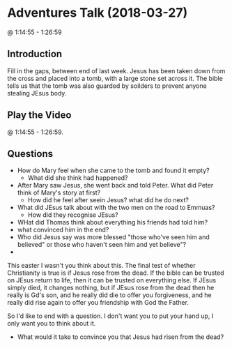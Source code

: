 # Adventures Talk (2018-03-27)

@ 1:14:55 - 1:26:59

## Introduction

Fill in the gaps, between end of last week. Jesus has been taken down from the cross and placed into a tomb, with a large stone set across it. The bible tells us that the tomb was also guarded by soilders to prevent anyone stealing JEsus body.

## Play the Video

@ 1:14:55 - 1:26:59.

## Questions

-   How do Mary feel when she came to the tomb and found it empty?
    -   What did she think had happened?
-   After Mary saw Jesus, she went back and told Peter. What did Peter think of Mary's story at first?
    -   How did he feel after seein Jesus? what did he do next?
-   What did JEsus talk about with the two men on the road to Emmuas?
    -   How did they recognise JEsus?
-   WHat did Thomas think about everything his friends had told him?
-   what convinced him in the end?
-   Who did Jesus say was more blessed "those who've seen him and believed" or those who haven't seen him and yet believe"?
-

This easter I wasn't you think about this. The final test of whether Christianity is true is if Jesus rose from the dead. If the bible can be trusted on JEsus return to life, then it can be trusted on everything else. If JEsus simply died, it changes nothing, but if JEsus rose from the dead then he really is Gd's son, and he really did die to offer you forgiveness, and he really did rise again to offer you friendship with God the Father.

So I'd like to end with a question. I don't want you to put your hand up, I only want you to think about it.

-   What would it take to convince you that Jesus had risen from the dead?
